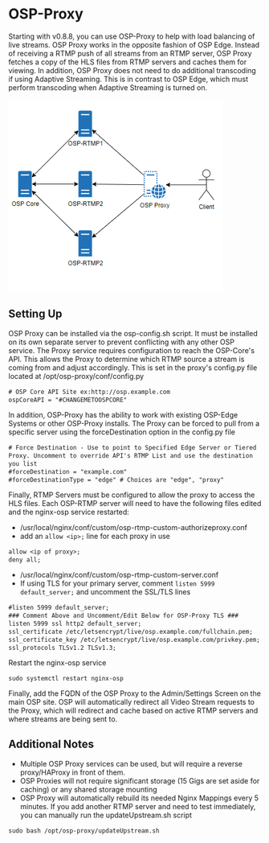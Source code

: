 # OSP-Proxy
Starting with v0.8.8, you can use OSP-Proxy to help with load balancing of live streams. OSP Proxy works in the opposite fashion of OSP Edge. Instead of receiving a RTMP push of all streams from an RTMP server, OSP Proxy fetches a copy of the HLS files from RTMP servers and caches them for viewing. In addition, OSP Proxy does not need to do additional transcoding if using Adaptive Streaming. This is in contrast to OSP Edge, which must perform transcoding when Adaptive Streaming is turned on.

![Proxy Diagram](../_images/services_proxy_layout.png)

## Setting Up
OSP Proxy can be installed via the osp-config.sh script. It must be installed on its own separate server to prevent conflicting with any other OSP service.
The Proxy service requires configuration to reach the OSP-Core's API. This allows the Proxy to determine which RTMP source a stream is coming from and adjust accordingly. This is set in the proxy's config.py file located at /opt/osp-proxy/conf/config.py
```
# OSP Core API Site ex:http://osp.example.com
ospCoreAPI = "#CHANGEMETOOSPCORE"
```
In addition, OSP-Proxy has the ability to work with existing OSP-Edge Systems or other OSP-Proxy installs. The Proxy can be forced to pull from a specific server using the forceDestination option in the config.py file
```
# Force Destination - Use to point to Specified Edge Server or Tiered Proxy. Uncomment to override API's RTMP List and use the destination you list
#forceDestination = "example.com"
#forceDestinationType = "edge" # Choices are "edge", "proxy"
```
Finally, RTMP Servers must be configured to allow the proxy to access the HLS files. Each OSP-RTMP server will need to have the following files edited and the nginx-osp service restarted:
- /usr/local/nginx/conf/custom/osp-rtmp-custom-authorizeproxy.conf
- add an ```allow <ip>;``` line for each proxy in use
```
allow <ip of proxy>;
deny all;
```
- /usr/local/nginx/conf/custom/osp-rtmp-custom-server.conf
- If using TLS for your primary server, comment ```listen 5999 default_server;``` and uncomment the SSL/TLS lines
```
#listen 5999 default_server;
### Comment Above and Uncomment/Edit Below for OSP-Proxy TLS ###
listen 5999 ssl http2 default_server;
ssl_certificate /etc/letsencrypt/live/osp.example.com/fullchain.pem;
ssl_certificate_key /etc/letsencrypt/live/osp.example.com/privkey.pem;
ssl_protocols TLSv1.2 TLSv1.3;
```
Restart the nginx-osp service
```
sudo systemctl restart nginx-osp
```
Finally, add the FQDN of the OSP Proxy to the Admin/Settings Screen on the main OSP site.
OSP will automatically redirect all Video Stream requests to the Proxy, which will redirect and cache based on active RTMP servers and where streams are being sent to.

## Additional Notes
- Multiple OSP Proxy services can be used, but will require a reverse proxy/HAProxy in front of them.
- OSP Proxies will not require significant storage (15 Gigs are set aside for caching) or any shared storage mounting
- OSP Proxy will automatically rebuild its needed Nginx Mappings every 5 minutes. If you add another RTMP server and need to test immediately, you can manually run the updateUpstream.sh script
```
sudo bash /opt/osp-proxy/updateUpstream.sh
```